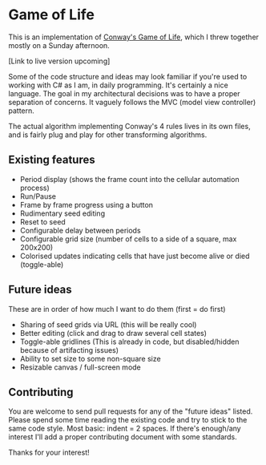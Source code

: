 # Game of Life

This is an implementation of [Conway's Game of Life](https://en.wikipedia.org/wiki/Conway's_Game_of_Life), which I threw together mostly on a Sunday afternoon. 

[Link to live version upcoming]

Some of the code structure and ideas may look familiar if you're used to working with C# as I am, in daily programming. It's certainly a nice language. The goal in my architectural decisions was to have a proper separation of concerns. It vaguely follows the MVC (model view controller)  pattern.

The actual algorithm implementing Conway's 4 rules lives in its own files, and is fairly plug and play for other transforming algorithms.

## Existing features
- Period display (shows the frame count into the cellular automation process)
- Run/Pause
- Frame by frame progress using a button
- Rudimentary seed editing
- Reset to seed
- Configurable delay between periods
- Configurable grid size (number of cells to a side of a square, max 200x200)
- Colorised updates indicating cells that have just become alive or died (toggle-able)

## Future ideas

These are in order of how much I want to do them (first = do first)

- Sharing of seed grids via URL (this will be really cool)
- Better editing (click and drag to draw several cell states)
- Toggle-able gridlines (This is already in code, but disabled/hidden because of artifacting issues)
- Ability to set size to some non-square size
- Resizable canvas / full-screen mode

## Contributing
You are welcome to send pull requests for any of the "future ideas" listed. Please spend some time reading the existing code and try to stick to the same code style. Most basic: indent = 2 spaces. If there's enough/any interest I'll add a proper contributing document with some standards.

Thanks for your interest!
